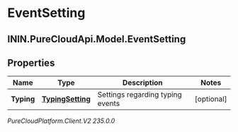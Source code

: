 # EventSetting

## ININ.PureCloudApi.Model.EventSetting

## Properties

|Name | Type | Description | Notes|
|------------ | ------------- | ------------- | -------------|
| **Typing** | [**TypingSetting**](TypingSetting) | Settings regarding typing events | [optional] |



_PureCloudPlatform.Client.V2 235.0.0_
